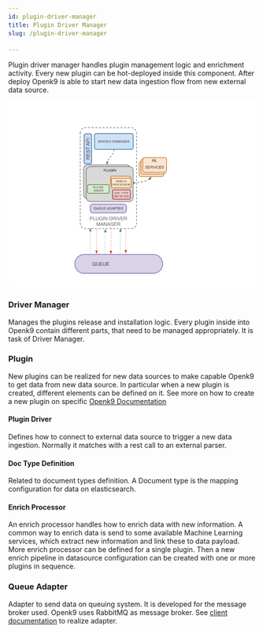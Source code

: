 ```yaml
---
id: plugin-driver-manager
title: Plugin Driver Manager
slug: /plugin-driver-manager

---
```


Plugin driver manager handles plugin management logic and enrichment activity. Every new plugin can be hot-deployed inside
this component. After deploy Openk9 is able to start new data ingestion flow from new external data source.

![img](../../static/img/plugin-driver-manager.png)

### Driver Manager

Manages the plugins release and installation logic. Every plugin inside into Openk9 contain different parts,
that need to be managed appropriately. It is task of Driver Manager.

### Plugin

New plugins can be realized for new data sources to make capable Openk9 to get data from new data source. In particular when
a new plugin is created, different elements can be defined on it. See more on how to create a new plugin on specific
[Openk9 Documentation](how-to-create-a-plugin)

#### Plugin Driver

Defines how to connect to external data source to trigger a new data ingestion. Normally it matches with a rest call to an
external parser.

#### Doc Type Definition

Related to document types definition. A Document type is the mapping configuration for data on elasticsearch.

#### Enrich Processor

An enrich processor handles how to enrich data with new information. A common way to enrich data is send to some available
Machine Learning services, which extract new information and link these to data payload. More enrich processor can be defined
for a single plugin. Then a new enrich pipeline in datasource configuration can be created with one or more plugins in sequence.

### Queue Adapter

Adapter to send data on queuing system. It is developed for the message broker used. Openk9 uses RabbitMQ
as message broker. See [client documentation](https://www.rabbitmq.com/clients.html) to realize adapter.
